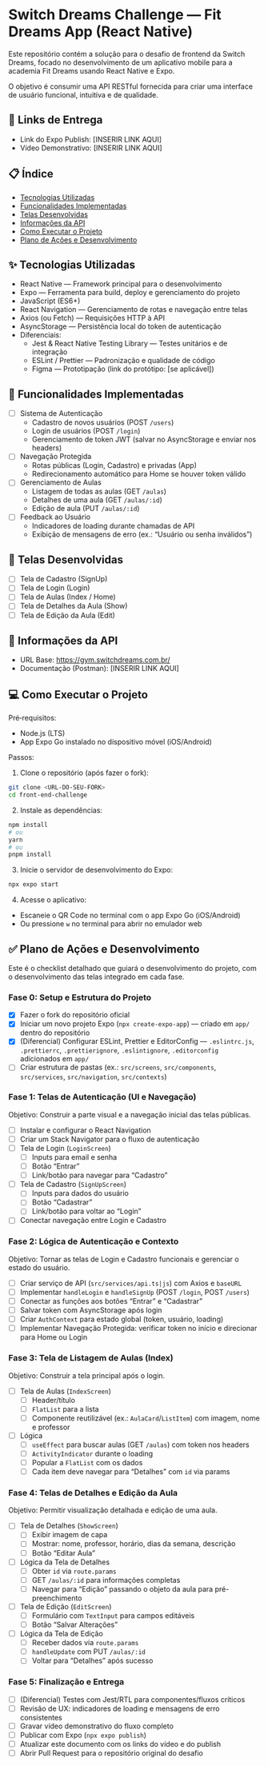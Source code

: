 # Switch Dreams Challenge — Fit Dreams App (React Native)

Este repositório contém a solução para o desafio de frontend da Switch Dreams, focado no desenvolvimento de um aplicativo mobile para a academia Fit Dreams usando React Native e Expo.

O objetivo é consumir uma API RESTful fornecida para criar uma interface de usuário funcional, intuitiva e de qualidade.

## 🔗 Links de Entrega

- Link do Expo Publish: [INSERIR LINK AQUI]
- Vídeo Demonstrativo: [INSERIR LINK AQUI]

## 📋 Índice

- [Tecnologias Utilizadas](#-tecnologias-utilizadas)
- [Funcionalidades Implementadas](#-funcionalidades-implementadas)
- [Telas Desenvolvidas](#-telas-desenvolvidas)
- [Informações da API](#-informações-da-api)
- [Como Executar o Projeto](#-como-executar-o-projeto)
- [Plano de Ações e Desenvolvimento](#-plano-de-ações-e-desenvolvimento)

## ✨ Tecnologias Utilizadas

- React Native — Framework principal para o desenvolvimento
- Expo — Ferramenta para build, deploy e gerenciamento do projeto
- JavaScript (ES6+)
- React Navigation — Gerenciamento de rotas e navegação entre telas
- Axios (ou Fetch) — Requisições HTTP à API
- AsyncStorage — Persistência local do token de autenticação
- Diferenciais:
	- Jest & React Native Testing Library — Testes unitários e de integração
	- ESLint / Prettier — Padronização e qualidade de código
	- Figma — Prototipação (link do protótipo: [se aplicável])

## 🚀 Funcionalidades Implementadas

- [ ] Sistema de Autenticação
	- Cadastro de novos usuários (POST `/users`)
	- Login de usuários (POST `/login`)
	- Gerenciamento de token JWT (salvar no AsyncStorage e enviar nos headers)
- [ ] Navegação Protegida
	- Rotas públicas (Login, Cadastro) e privadas (App)
	- Redirecionamento automático para Home se houver token válido
- [ ] Gerenciamento de Aulas
	- Listagem de todas as aulas (GET `/aulas`)
	- Detalhes de uma aula (GET `/aulas/:id`)
	- Edição de aula (PUT `/aulas/:id`)
- [ ] Feedback ao Usuário
	- Indicadores de loading durante chamadas de API
	- Exibição de mensagens de erro (ex.: “Usuário ou senha inválidos”)

## 📱 Telas Desenvolvidas

- [ ] Tela de Cadastro (SignUp)
- [ ] Tela de Login (Login)
- [ ] Tela de Aulas (Index / Home)
- [ ] Tela de Detalhes da Aula (Show)
- [ ] Tela de Edição da Aula (Edit)

## 🔗 Informações da API

- URL Base: https://gym.switchdreams.com.br/
- Documentação (Postman): [INSERIR LINK AQUI]

## 💻 Como Executar o Projeto

Pré‑requisitos:
- Node.js (LTS)
- App Expo Go instalado no dispositivo móvel (iOS/Android)

Passos:
1) Clone o repositório (após fazer o fork):

```bash
git clone <URL-DO-SEU-FORK>
cd front-end-challenge
```

2) Instale as dependências:

```bash
npm install
# ou
yarn
# ou
pnpm install
```

3) Inicie o servidor de desenvolvimento do Expo:

```bash
npx expo start
```

4) Acesse o aplicativo:
- Escaneie o QR Code no terminal com o app Expo Go (iOS/Android)
- Ou pressione `w` no terminal para abrir no emulador web

## ✅ Plano de Ações e Desenvolvimento

Este é o checklist detalhado que guiará o desenvolvimento do projeto, com o desenvolvimento das telas integrado em cada fase.

### Fase 0: Setup e Estrutura do Projeto

- [x] Fazer o fork do repositório oficial
- [x] Iniciar um novo projeto Expo (`npx create-expo-app`) — criado em `app/` dentro do repositório
- [x] (Diferencial) Configurar ESLint, Prettier e EditorConfig — `.eslintrc.js`, `.prettierrc`, `.prettierignore`, `.eslintignore`, `.editorconfig` adicionados em `app/`
- [ ] Criar estrutura de pastas (ex.: `src/screens`, `src/components`, `src/services`, `src/navigation`, `src/contexts`)

### Fase 1: Telas de Autenticação (UI e Navegação)

Objetivo: Construir a parte visual e a navegação inicial das telas públicas.

- [ ] Instalar e configurar o React Navigation
- [ ] Criar um Stack Navigator para o fluxo de autenticação
- [ ] Tela de Login (`LoginScreen`)
	- [ ] Inputs para email e senha
	- [ ] Botão “Entrar”
	- [ ] Link/botão para navegar para “Cadastro”
- [ ] Tela de Cadastro (`SignUpScreen`)
	- [ ] Inputs para dados do usuário
	- [ ] Botão “Cadastrar”
	- [ ] Link/botão para voltar ao “Login”
- [ ] Conectar navegação entre Login e Cadastro

### Fase 2: Lógica de Autenticação e Contexto

Objetivo: Tornar as telas de Login e Cadastro funcionais e gerenciar o estado do usuário.

- [ ] Criar serviço de API (`src/services/api.ts|js`) com Axios e `baseURL`
- [ ] Implementar `handleLogin` e `handleSignUp` (POST `/login`, POST `/users`)
- [ ] Conectar as funções aos botões “Entrar” e “Cadastrar”
- [ ] Salvar token com AsyncStorage após login
- [ ] Criar `AuthContext` para estado global (token, usuário, loading)
- [ ] Implementar Navegação Protegida: verificar token no início e direcionar para Home ou Login

### Fase 3: Tela de Listagem de Aulas (Index)

Objetivo: Construir a tela principal após o login.

- [ ] Tela de Aulas (`IndexScreen`)
	- [ ] Header/título
	- [ ] `FlatList` para a lista
	- [ ] Componente reutilizável (ex.: `AulaCard`/`ListItem`) com imagem, nome e professor
- [ ] Lógica
	- [ ] `useEffect` para buscar aulas (GET `/aulas`) com token nos headers
	- [ ] `ActivityIndicator` durante o loading
	- [ ] Popular a `FlatList` com os dados
	- [ ] Cada item deve navegar para “Detalhes” com `id` via params

### Fase 4: Telas de Detalhes e Edição da Aula

Objetivo: Permitir visualização detalhada e edição de uma aula.

- [ ] Tela de Detalhes (`ShowScreen`)
	- [ ] Exibir imagem de capa
	- [ ] Mostrar: nome, professor, horário, dias da semana, descrição
	- [ ] Botão “Editar Aula”
- [ ] Lógica da Tela de Detalhes
	- [ ] Obter `id` via `route.params`
	- [ ] GET `/aulas/:id` para informações completas
	- [ ] Navegar para “Edição” passando o objeto da aula para pré-preenchimento
- [ ] Tela de Edição (`EditScreen`)
	- [ ] Formulário com `TextInput` para campos editáveis
	- [ ] Botão “Salvar Alterações”
- [ ] Lógica da Tela de Edição
	- [ ] Receber dados via `route.params`
	- [ ] `handleUpdate` com PUT `/aulas/:id`
	- [ ] Voltar para “Detalhes” após sucesso

### Fase 5: Finalização e Entrega

- [ ] (Diferencial) Testes com Jest/RTL para componentes/fluxos críticos
- [ ] Revisão de UX: indicadores de loading e mensagens de erro consistentes
- [ ] Gravar vídeo demonstrativo do fluxo completo
- [ ] Publicar com Expo (`npx expo publish`)
- [ ] Atualizar este documento com os links do vídeo e do publish
- [ ] Abrir Pull Request para o repositório original do desafio
